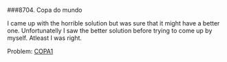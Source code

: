 ###8704. Copa do mundo

I came up with the horrible solution but was sure that it might have a better one. Unfortunatelly I saw the better solution before trying to come up by myself. Atleast I was right.

Problem: [COPA1](http://br.spoj.com/problems/COPA1/)
